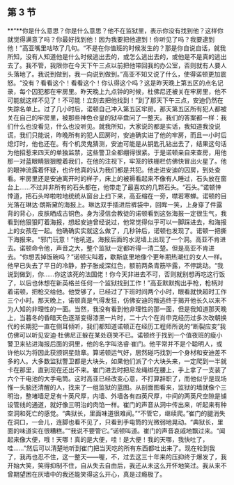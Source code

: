 ## 第 3 节

**“**你是什么意思？你是什么意思？他不在监狱里，表示你没有找到他？这样你就觉得满意了吗？你最好找到他！因为我要把他逮到！你听见了吗？我要逮到他！”高亚嘴里咕哝了几句。“不是在你值班的时候发生的？那是你自说自话，就我所知，没有人知道他是什么时候逃出去的，或怎么逃出去的，或他是不是真的逃出去了。我不管，我限你在今天下午三点以前把他带回我的办公室，否则就有人要人头落地了。我说到做到，我一向说到做到。”高亚不知又说了什么，使得诺顿更加震怒。“没有？看看这个！看看这个！你认得这个吗？这是昨天晚上第五区的点名记录，每个囚犯都在牢房里。昨天晚上九点钟的时候，杜佛尼还被关在牢房里，他不可能就这样不见了！不可能！立刻去把他找到！”到了那天下午三点，安迪仍然在失踪名单上。过了几小时后，诺顿自己冲入第五区牢房。那天第五区所有犯人都被关在自己的牢房里，被那些神色仓皇的狱卒盘问了一整天。我们的答案都一样：我们什么也没看见，什么也没听见。就我所知，大家说的都是实话，我知道我没说谎，我们只能说，昨晚所有的犯人回房时，安迪确实进了他的牢房，而且一小时后熄灯时，他也还在。有个机灵鬼猜测，安迪可能是从钥匙孔钻出去了，结果这句话为他招惹来四天的单独监禁，这些警卫全都绷得很紧。于是诺顿亲自来查房，用他那一对蓝眼睛狠狠瞪着我们，在他的注视下，牢笼的铁栅栏仿佛快冒出火星了。他的眼神流露着怀疑，也许他真的认为我们都是共犯。他走进安迪的囚房，到处查看。牢房里还是安迪离开时的样子，床上的被褥看起来不像有人睡过，石头放在窗台上……不过并非所有的石头都在，他带走了最喜欢的几颗石头。“石头。”诺顿悻悻道，把石头哗啦啦地统统从窗台上扫下来，高亚缩在一旁，噤若寒蝉。诺顿的目光落在琳达·朗斯黛的海报上。琳达双手插进后裤袋中，回眸一笑，上身穿了件露背的背心，皮肤晒成古铜色。身为浸信会教徒的诺顿看到这张海报一定很生气，我看到他狠狠盯着海报，想起安迪曾经说过，他常觉得似乎可以一脚踩进去，和海报上的女孩在一起。他确确实实就这么做了，几秒钟后，诺顿也发现了。诺顿一把撕下海报来。“邪门玩意！”他吼道。海报后面的水泥墙上出现了一个洞。高亚不肯进去。诺顿命令他，声音之大，整个监狱一定都听得一清二楚。但是高亚不肯进去。“你想丢掉饭碗吗？”诺顿尖叫着，歇斯底里地像个更年期热潮红的女人一样。他早已失去了平日的冷静，脖子胀成深红色，额前两条青筋毕露，不停跳动。“我说到做到，你……你这该死的法国佬！你今天非进去不可，否则就别想再吃这行饭了，以后也休想在新英格兰任何一个监狱找到工作！”高亚默默掏出手枪，枪柄对着诺顿，把枪交给他。他受够了，已经过了下班时间两个小时，眼看就快超时工作三个小时。那天晚上，诺顿真是气得发狂，仿佛安迪的叛逃终于揭开他长久以来不为人知的非理性的一面。当然，我没有看到他非理性的那一面，但是我知道那天晚上，当暮冬的昏暗天色逐渐变得漆黑一片时，二十六个在肖申克经历过多次改朝换代的长期犯一直在侧耳倾听，我们都知道诺顿正在经历工程师所说的“断裂应变”我仿佛可以听见安迪·杜佛尼正躲在某处窃笑不已。诺顿终于找到一个值夜班的瘦小警卫来钻进海报后面的洞里，他的名字叫洛睿·崔门。他平常并不是个聪明人，或许他以为将因此获颁铜星勋章。算诺顿运气好，居然碰巧找到一个身材和安迪差不多的人。大多数监狱警卫都是大块头，如果他们派了个大块头来，一定爬到一半就卡在那里，直到现在还出不来。崔门进去时把尼龙绳绑在腰上，手上拿了一支装了六个干电池的大手电筒。这时高亚已经改变心意，不打算辞职了，而他似乎是现场惟一头脑还清醒的人，找来了一组监狱的蓝图。从剖面图看来，监狱的墙就像个三明治，整堵墙足足有十英尺厚，内墙、外墙各有四英尺厚，中间的两英尺空隙是铺设管线的通道，就好像三明治的肉馅一样。崔门的声音从洞中传出来，听起来有种空洞和死亡的感觉。“典狱长，里面味道很难闻。”“不管它，继续爬。”崔门的腿消失在洞口，一会儿，连脚也看不见了，只看到手电筒的光微弱地晃动。“典狱长，里面的味道实在很糟糕。”“我说不要管它。”诺顿叫道。崔门的声音哀戚地飘过来。“闻起来像大便，哦！天哪！真的是大便，哇！是大便！我的天哪，我快吐了，哇……”然后可以清楚地听到崔门把当天吃的所有东西都吐出来了。现在轮到我了，我再也忍不住，这一整天——喔，不，过去这三十年来的压抑终于爆发了，我开始大笑，笑得抑制不住，自从失去自由后，我还从未这么开怀地笑过。我从来不曾期望困在灰墙中的我还能笑得这么开心，真是过瘾极了。